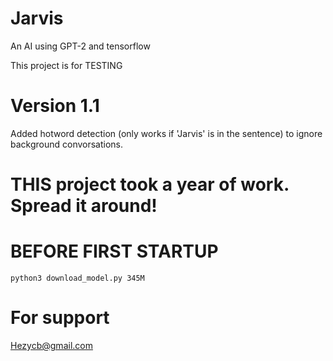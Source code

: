 # Jarvis
An AI using GPT-2 and tensorflow

This project is for TESTING

# Version 1.1 

Added hotword detection (only works if 'Jarvis' is in the sentence) to ignore background convorsations.

# THIS project took a year of work. Spread it around!

# BEFORE FIRST STARTUP
```
python3 download_model.py 345M
```

# For support

Hezycb@gmail.com
